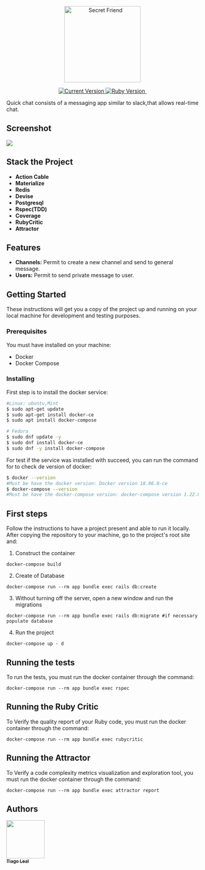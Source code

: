 <p align="center">
  <a href="#">
   <img alt="Secret Friend" src="https://github.com/tiagoleal/quickchat/blob/master/app/assets/images/logo.png?raw=true" width="200">
  </a>
</p>

<p align="center">
  <a href="https://github.com/tiagoleal/quickchat">
    <img alt="Current Version" src="https://img.shields.io/badge/version-1.0.0 -blue.svg">
  </a>
  <a href="https://ruby-doc.org/core-2.7.2/">
    <img alt="Ruby Version" src="https://img.shields.io/badge/Ruby-2.7.2 -green.svg" target="_blank">
  </a>
  <a href="https://guides.rubyonrails.org/5_2_release_notes.html">
    <img alt="" src="https://img.shields.io/badge/Rails-~> 5.2.6-blue.svg" target="_blank">
  </a>
  
</p>

Quick chat consists of a messaging app similar to slack,that allows real-time chat.

## Screenshot

![](https://github.com/tiagoleal/quickchat/blob/master/app/assets/images/slack.gif?raw=true)

## Stack the Project

- **Action Cable**
- **Materialize**
- **Redis**
- **Devise**
- **Postgresql**
- **Rspec(TDD)**
- **Coverage**
- **RubyCritic**
- **Attractor**

## Features

- **Channels:** Permit to create a new channel and send to general message.
- **Users:** Permit to send private message to user.

## Getting Started

These instructions will get you a copy of the project up and running on your local machine for development and testing purposes.

### Prerequisites

You must have installed on your machine:

- Docker
- Docker Compose

### Installing

First step is to install the docker service:

```bash
#Linux: ubuntu,Mint
$ sudo apt-get update
$ sudo apt-get install docker-ce
$ sudo apt install docker-compose

# Fedora
$ sudo dnf update -y
$ sudo dnf install docker-ce
$ sudo dnf -y install docker-compose
```

For test if the service was installed with succeed, you can run the command for to check de version of docker:

```bash
$ docker --version
#Must be have the docker version: Docker version 18.06.0-ce
$ docker-compose --version
#Must be have the docker-compose version: docker-compose version 1.22.0
```

## First steps

Follow the instructions to have a project present and able to run it locally.
After copying the repository to your machine, go to the project's root site and:

1.  Construct the container

```
docker-compose build
```

2.  Create of Database

```
docker-compose run --rm app bundle exec rails db:create
```

3. Without turning off the server, open a new window and run the migrations

```
docker-compose run --rm app bundle exec rails db:migrate #if necessary populate database
```

4.  Run the project

```
docker-compose up - d
```

## Running the tests

To run the tests, you must run the docker container through the command:

```
docker-compose run --rm app bundle exec rspec
```

## Running the Ruby Critic

To Verify the quality report of your Ruby code, you must run the docker container through the command:

```
docker-compose run --rm app bundle exec rubycritic 
```
## Running the Attractor

To Verify a code complexity metrics visualization and exploration tool, you must run the docker container through the command:

```
docker-compose run --rm app bundle exec attractor report 
```

## Authors

<!-- ALL-CONTRIBUTORS-LIST:START - Do not remove or modify this section -->
<!-- prettier-ignore -->
[<img src="https://avatars1.githubusercontent.com/u/5727529?s=460&v=4" width="100px;"/><br /><sub><b>Tiago Leal</b></sub>](https://github.com/tiagoleal)<br />
